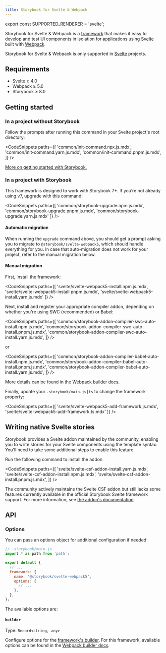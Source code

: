 ```yaml
---
title: Storybook for Svelte & Webpack
---
```


export const SUPPORTED_RENDERER = 'svelte';

Storybook for Svelte & Webpack is a [framework](../contribute/framework.md) that makes it easy to develop and test UI components in isolation for applications using [Svelte](https://svelte.dev/) built with [Webpack](https://webpack.js.org/).

<If notRenderer={SUPPORTED_RENDERER}>

<Callout variant="info">

Storybook for Svelte & Webpack is only supported in [Svelte](?renderer=svelte) projects.

</Callout>

<!-- End non-supported renderers -->

</If>

<If renderer={SUPPORTED_RENDERER}>

## Requirements

- Svelte ≥ 4.0
- Webpack ≥ 5.0
- Storybook ≥ 8.0

## Getting started

### In a project without Storybook

Follow the prompts after running this command in your Svelte project's root directory:

<!-- prettier-ignore-start -->

<CodeSnippets
  paths={[
   'common/init-command.npx.js.mdx',
   'common/init-command.yarn.js.mdx',
   'common/init-command.pnpm.js.mdx',
  ]}
/>

<!-- prettier-ignore-end -->

[More on getting started with Storybook.](./install.md)

### In a project with Storybook

This framework is designed to work with Storybook 7+. If you’re not already using v7, upgrade with this command:

<!-- prettier-ignore-start -->

<CodeSnippets
  paths={[
    'common/storybook-upgrade.npm.js.mdx',
    'common/storybook-upgrade.pnpm.js.mdx',
    'common/storybook-upgrade.yarn.js.mdx'
  ]}
/>

<!-- prettier-ignore-end -->

#### Automatic migration

When running the `upgrade` command above, you should get a prompt asking you to migrate to `@storybook/svelte-webpack5`, which should handle everything for you. In case that auto-migration does not work for your project, refer to the manual migration below.

#### Manual migration

First, install the framework:

<!-- prettier-ignore-start -->

<CodeSnippets
  paths={[
    'svelte/svelte-webpack5-install.npm.js.mdx',
    'svelte/svelte-webpack5-install.pnpm.js.mdx',
    'svelte/svelte-webpack5-install.yarn.js.mdx'
  ]}
/>

<!-- prettier-ignore-end -->

Next, install and register your appropriate compiler addon, depending on whether you're using SWC (recommended) or Babel:

<!-- prettier-ignore-start -->

<CodeSnippets
  paths={[
    'common/storybook-addon-compiler-swc-auto-install.npm.js.mdx',
    'common/storybook-addon-compiler-swc-auto-install.pnpm.js.mdx',
    'common/storybook-addon-compiler-swc-auto-install.yarn.js.mdx',
  ]}
/>

<!-- prettier-ignore-end -->

or

<!-- prettier-ignore-start -->

<CodeSnippets
  paths={[
    'common/storybook-addon-compiler-babel-auto-install.npm.js.mdx',
    'common/storybook-addon-compiler-babel-auto-install.pnpm.js.mdx',
    'common/storybook-addon-compiler-babel-auto-install.yarn.js.mdx',
  ]}
/>

<!-- prettier-ignore-end -->

More details can be found in the [Webpack builder docs](../builders/webpack.md#compiler-support).

Finally, update your `.storybook/main.js|ts` to change the framework property:

<!-- prettier-ignore-start -->

<CodeSnippets
  paths={[
    'svelte/svelte-webpack5-add-framework.js.mdx',
    'svelte/svelte-webpack5-add-framework.ts.mdx'
  ]}
/>

<!-- prettier-ignore-end -->

## Writing native Svelte stories

Storybook provides a Svelte addon maintained by the community, enabling you to write stories for your Svelte components using the template syntax. You'll need to take some additional steps to enable this feature.

Run the following command to install the addon.

<!-- prettier-ignore-start -->

<CodeSnippets
  paths={[
   'svelte/svelte-csf-addon-install.yarn.js.mdx',
   'svelte/svelte-csf-addon-install.npm.js.mdx',
   'svelte/svelte-csf-addon-install.pnpm.js.mdx',
  ]}
/>

<!-- prettier-ignore-end -->

<Callout variant="info">

The community actively maintains the Svelte CSF addon but still lacks some features currently available in the official Storybook Svelte framework support. For more information, see [the addon's documentation](https://github.com/storybookjs/addon-svelte-csf).

</Callout>

## API

### Options

You can pass an options object for additional configuration if needed:

```js
// .storybook/main.js
import * as path from 'path';

export default {
  // ...
  framework: {
    name: '@storybook/svelte-webpack5',
    options: {
      // ...
    },
  },
};
```

The available options are:

#### `builder`

Type: `Record<string, any>`

Configure options for the [framework's builder](../api/main-config-framework.md#optionsbuilder). For this framework, available options can be found in the [Webpack builder docs](../builders/webpack.md).

<!-- End supported renderers -->

</If>
